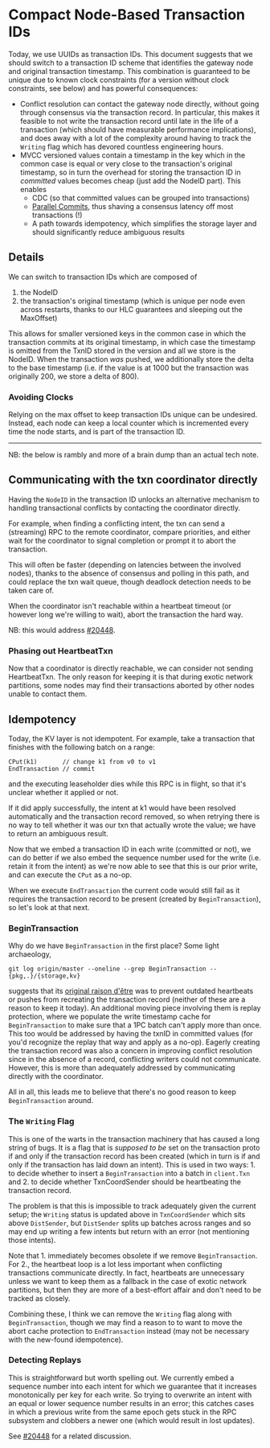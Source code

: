 # Compact Node-Based Transaction IDs

Today, we use UUIDs as transaction IDs. This document suggests that we should switch to a transaction ID scheme that identifies the gateway node and original transaction timestamp. This combination is guaranteed to be unique due to known clock constraints (for a version without clock constraints, see below) and has powerful consequences:

- Conflict resolution can contact the gateway node directly, without going through consensus via the transaction record. In particular, this makes it feasible to not write the transaction record until late in the life of a transaction (which should have measurable performance implications), and does away with a lot of the complexity around having to track the `Writing` flag which has devored countless engineering hours.
- MVCC versioned values contain a timestamp in the key which in the common case is equal or very close to the transaction's original timestamp, so in turn the overhead for storing the transaction ID in *committed* values becomes cheap (just add the NodeID part). This enables
  - CDC (so that committed values can be grouped into transactions)
  - [Parallel Commits](parallel-commit.md), thus shaving a consensus latency off most transactions (!)
  - A path towards idempotency, which simplifies the storage layer and should significantly reduce ambiguous results

## Details

We can switch to transaction IDs which are composed of

1. the NodeID
1. the transaction's original timestamp (which is unique per node even across restarts, thanks to our HLC guarantees and sleeping out the MaxOffset)

This allows for smaller versioned keys in the common case in which the transaction commits at its original timestamp, in which case the timestamp is omitted from the TxnID stored in the version and all we store is the NodeID.
When the transaction *was* pushed, we additionally store the delta to the base timestamp (i.e. if the value is at 1000 but the transaction was originally 200, we store a delta of 800).


### Avoiding Clocks

Relying on the max offset to keep transaction IDs unique can be undesired. Instead, each node can keep a local counter which is incremented every time the node starts, and is part of the transaction ID.

----

NB: the below is rambly and more of a brain dump than an actual tech note.

## Communicating with the txn coordinator directly

Having the `NodeID` in the transaction ID unlocks an alternative mechanism to handling transactional conflicts by contacting the coordinator directly.

For example, when finding a conflicting intent, the txn can send a (streaming) RPC to the remote coordinator, compare priorities, and either wait for the coordinator to signal completion or prompt it to abort the transaction.

This will often be faster (depending on latencies between the involved nodes), thanks to the absence of consensus and polling in this path, and could replace the txn wait queue, though deadlock detection needs to be taken care of.

When the coordinator isn't reachable within a heartbeat timeout (or however long we're willing to wait), abort the transaction the hard way.

NB: this would address [#20448].

### Phasing out HeartbeatTxn

Now that a coordinator is directly reachable, we can consider not sending HeartbeatTxn. The only reason for keeping it is that during exotic network partitions, some nodes may find their transactions aborted by other nodes unable to contact them.

## Idempotency

Today, the KV layer is not idempotent. For example, take a transaction that finishes with the following batch on a range:

```
CPut(k1)       // change k1 from v0 to v1
EndTransaction // commit
```

and the executing leaseholder dies while this RPC is in flight, so that it's unclear whether it applied or not.

If it did apply successfully, the intent at k1 would have been resolved automatically and the transaction record removed, so when retrying there is no way to tell whether it was our txn that actually wrote the value; we have to return an ambiguous result.

Now that we embed a transaction ID in each write (committed or not), we can do better if we also embed the sequence number used for the write (i.e. retain it from the intent) as we're now able to see that this is our prior write, and can execute the `CPut` as a no-op.
 
When we execute `EndTransaction` the current code would still fail as it requires the transaction record to be present (created by `BeginTransaction`), so let's look at that next.

### BeginTransaction

Why do we have `BeginTransaction` in the first place? Some light archaeology,

```
git log origin/master --oneline --grep BeginTransaction -- {pkg,.}/{storage,kv}
```

suggests that its [original raison d'être][#2062] was to prevent outdated heartbeats or pushes from recreating the transaction record (neither of these are a reason to keep it today).
An additional moving piece involving them is replay protection, where we populate the write timestamp cache for `BeginTransaction` to make sure that a 1PC batch can't apply more than once. This too would be addressed by having the txnID in committed values (for you'd recognize the replay that way and apply as a no-op). Eagerly creating the transaction record was also a concern in improving conflict resolution since in the absence of a record, conflicting writers could not communicate. However, this is more than adequately addressed by communicating directly with the coordinator.

All in all, this leads me to believe that there's no good reason to keep `BeginTransaction` around.

### The `Writing` Flag

This is one of the warts in the transaction machinery that has caused a long string of bugs. It is a flag that is *supposed to be* set on the transaction proto if and only if the transaction record has been created (which in turn is if and only if the transaction has laid down an intent). This is used in two ways: 1. to decide whether to insert a `BeginTransaction` into a batch in `client.Txn` and 2. to decide whether TxnCoordSender should be heartbeating the transaction record.

The problem is that this is impossible to track adequately given the current setup; the `Writing` status is updated above in `TxnCoordSender` which sits above `DistSender`, but `DistSender` splits up batches across ranges and so may end up writing a few intents but return with an error (not mentioning those intents).

Note that 1. immediately becomes obsolete if we remove `BeginTransaction`.
For 2., the heartbeat loop is a lot less important when conflicting transactions communicate directly. In fact, heartbeats are unnecessary unless we want to keep them as a fallback in the case of exotic network partitions, but then they are more of a best-effort affair and don't need to be tracked as closely.

Combining these, I think we can remove the `Writing` flag along with `BeginTransaction`, though we may find a reason to to want to move the abort cache protection to `EndTransaction` instead (may not be necessary with the new-found idempotence).

### Detecting Replays

This is straightforward but worth spelling out. We currently embed a sequence number into each intent for which we guarantee that it increases monotonically per key for each write. So trying to overwrite an intent with an equal or lower sequence number results in an error; this catches cases in which a previous write from the same epoch gets stuck in the RPC subsystem and clobbers a newer one (which would result in lost updates).

See [#20448] for a related discussion.

[#20448]: https://github.com/cockroachdb/cockroach/issues/20448#issuecomment-373611915
[#2062]: https://github.com/cockroachdb/cockroach/issues/2062#issuecomment-144437252

